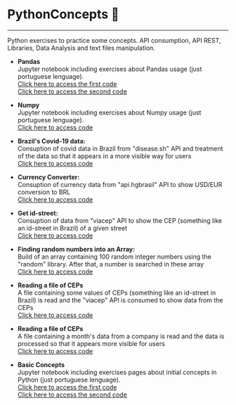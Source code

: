 # PythonConcepts 🐍
<hr>
Python exercises to practice some concepts. API consumption, API REST, Libraries, Data Analysis and text files manipulation.

- <b> Pandas </b> <br>
 Jupyter notebook including exercises about Pandas usage (just portuguese lenguage). <br>
 <a href="https://github.com/luizottavioc/PythonConcepts/blob/main/ex-Pandas1.ipynb"> Click here to access the first code</a> <br>
 <a href="https://github.com/luizottavioc/PythonConcepts/blob/main/ex-Pandas2.ipynb"> Click here to access the second code</a> <br>

 - <b> Numpy </b> <br>
 Jupyter notebook including exercises about Numpy usage (just portuguese lenguage). <br>
 <a href="https://github.com/luizottavioc/PythonConcepts/blob/main/ex-Numpy1.ipynb"> Click here to access code</a> <br>

- <b> Brazil's Covid-19 data: </b> <br>
 Consuption of covid data in Brazil from "disease.sh" API and treatment of the data so that it appears in a more visible way for users <br>
 <a href="https://github.com/luizottavioc/PythonConcepts/blob/main/APICons-CovidNumbers.py"> Click here to access code</a>

- <b> Currency Converter: </b> <br>
 Consuption of currency data from "api.hgbrasil" API to show USD/EUR conversion to BRL <br>
 <a href="https://github.com/luizottavioc/PythonConcepts/blob/main/APICons-CurrencyConverter.py"> Click here to access code</a>
 
 - <b> Get id-street: </b> <br>
 Consuption of data from "viacep" API to show the CEP (something like an id-street in Brazil) of a given street <br>
 <a href="https://github.com/luizottavioc/PythonConcepts/blob/main/APICons-CepStreets.py"> Click here to access code</a>

 - <b> Finding random numbers into an Array: </b> <br>
 Build of an array containing 100 random integer numbers using the "random" library. After that, a number is searched in these array <br>
 <a href="https://github.com/luizottavioc/PythonConcepts/blob/main/RandomNumbers.py"> Click here to access code</a>

 - <b> Reading a file of CEPs </b> <br>
 A file containing some values of CEPs (something like an id-street in Brazil) is read and the "viacep" API is consumed to show data from the CEPs <br>
 <a href="https://github.com/luizottavioc/PythonConcepts/blob/main/ReadFile%2BAPICons.py"> Click here to access code</a>

 - <b> Reading a file of CEPs </b> <br>
 A file containing a month's data from a company is read and the data is processed so that it appears more visible for users <br>
 <a href="https://github.com/luizottavioc/PythonConcepts/blob/main/readingFile.py"> Click here to access code</a>
 
  - <b> Basic Concepts </b> <br>
 Jupyter notebook including exercises pages about initial concepts in Python (just portuguese lenguage). <br>
 <a href="https://github.com/luizottavioc/PythonConcepts/blob/main/ex-Intro1.ipynb"> Click here to access the first code</a> <br>
 <a href="https://github.com/luizottavioc/PythonConcepts/blob/main/ex-Intro2.ipynb"> Click here to access the second code</a>



